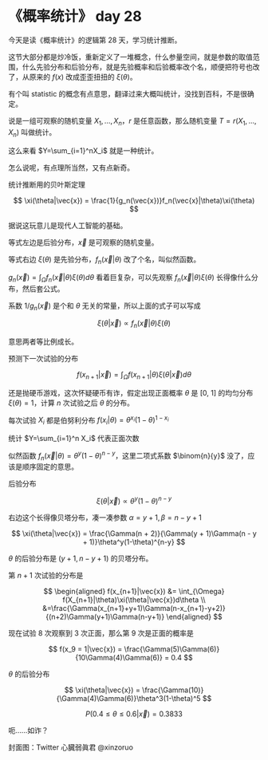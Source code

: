 # 《概率统计》 day 28

今天是读《概率统计》的逻辑第 28 天，学习统计推断。

这节大部分都是炒冷饭，重新定义了一堆概念，什么参量空间，就是参数的取值范围，什么先验分布和后验分布，就是先验概率和后验概率改个名，顺便把符号也改了，从原来的 $f(x)$ 改成歪歪扭扭的 $\xi(\theta)$。

有个叫 statistic 的概念有点意思，翻译过来大概叫统计，没找到百科，不是很确定。

说是一组可观察的随机变量 $X_1, ..., X_n$，$r$ 是任意函数，那么随机变量 $T=r(X_1, ..., X_n)$ 叫做统计。

这么来看 $Y=\sum_{i=1}^nX_i$ 就是一种统计。

怎么说呢，有点理所当然，又有点新奇。

统计推断用的贝叶斯定理

$$
\xi(\theta|\vec{x}) = \frac{1}{g_n(\vec{x})}f_n(\vec{x}|\theta)\xi(\theta)
$$

据说这玩意儿是现代人工智能的基础。

等式左边是后验分布，$\vec{x}$ 是可观察的随机变量。

等式右边 $\xi(\theta)$ 是先验分布，$f_n(\vec{x}|\theta)$ 改了个名，叫似然函数。

$g_n(\vec{x}) = \int_\Omega f_n(\vec{x}|\theta) \xi(\theta)d\theta$ 看着巨复杂，可以先观察 $f_n(\vec{x}|\theta) \xi(\theta)$ 长得像什么分布，然后套公式。

系数 $1/g_n(\vec{x})$ 是个和 $\theta$ 无关的常量，所以上面的式子可以写成

$$
\xi(\theta|\vec{x}) \propto f_n(\vec{x}|\theta) \xi(\theta)
$$

意思两者等比例成长。

预测下一次试验的分布

$$
f(x_{n+1}|\vec{x}) = \int_{\Omega}f(x_{n+1}|\theta)\xi(\theta|\vec{x})d\theta
$$

还是抛硬币游戏，这次怀疑硬币有诈，假定出现正面概率 $\theta$ 是 [0, 1] 的均匀分布 $\xi(\theta) = 1$，计算 $n$ 次试验之后 $\theta$ 的分布。

每次试验 $X_i$ 都是伯努利分布 $f(x_i|\theta) = \theta^{x_i}(1-\theta)^{1-x_i}$

统计 $Y=\sum_{i=1}^n X_i$ 代表正面次数

似然函数 $f_n(\vec{x}|\theta) = \theta^{y}(1-\theta)^{n-y}$，这里二项式系数 $\binom{n}{y}$ 没了，应该是顺序固定的意思。

后验分布

$$
\xi(\theta|\vec{x}) \propto \theta^y(1-\theta)^{n-y}
$$

右边这个长得像贝塔分布，凑一凑参数 $\alpha = y + 1, \beta = n - y + 1$

$$
\xi(\theta|\vec{x}) = \frac{\Gamma(n + 2)}{\Gamma(y + 1)\Gamma(n - y + 1)}\theta^y(1-\theta)^{n-y}
$$

$\theta$ 的后验分布是 $(y + 1, n - y + 1)$ 的贝塔分布。

第 $n + 1$ 次试验的分布是

$$
\begin{aligned}
f(x_{n+1}|\vec{x}) &= \int_{\Omega} f(X_{n+1}|\theta)\xi(\theta|\vec{x})d\theta \\
&=\frac{\Gamma(x_{n+1}+y+1)\Gamma(n-x_{n+1}-y+2)}{(n+2)\Gamma(y+1)\Gamma(n-y+1)}
\end{aligned}
$$

现在试验 8 次观察到 3 次正面，那么第 9 次是正面的概率是

$$
f(x_9 = 1|\vec{x}) = \frac{\Gamma(5)\Gamma(6)}{10\Gamma(4)\Gamma(6)} = 0.4
$$

$\theta$ 的后验分布

$$
\xi(\theta|\vec{x}) = \frac{\Gamma(10)}{\Gamma(4)\Gamma(6)}\theta^3(1-\theta)^5
$$

$$P(0.4 \le \theta \le 0.6|\vec{x}) = 0.3833$$

呃……如诈？

封面图：Twitter 心臓弱眞君 @xinzoruo